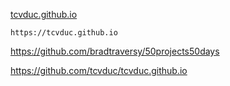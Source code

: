 [tcvduc.github.io](https://tcvduc.github.io/)

    https://tcvduc.github.io

https://github.com/bradtraversy/50projects50days

https://github.com/tcvduc/tcvduc.github.io
